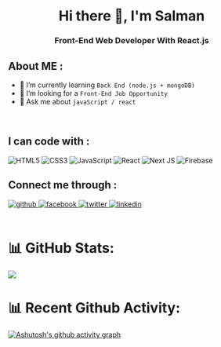 <h1 align="center">Hi there 👋, I'm Salman</h1>
<h3 align="center">Front-End Web Developer With React.js</h3>

## **About ME :**

- 🌱 I’m currently learning `Back End (node.js + mongoDB)`
- 🤔 I’m looking for a `Front-End Job Opportunity`
- 💬 Ask me about `javaScript / react`

<br />

## I can code with :

![HTML5](https://img.shields.io/badge/html5-%23E34F26.svg?style=for-the-badge&logo=html5&logoColor=white)
![CSS3](https://img.shields.io/badge/css3-%231572B6.svg?style=for-the-badge&logo=css3&logoColor=white)
![JavaScript](https://img.shields.io/badge/javascript-%23323330.svg?style=for-the-badge&logo=javascript&logoColor=%23F7DF1E)
![React](https://img.shields.io/badge/react-%2320232a.svg?style=for-the-badge&logo=react&logoColor=%2361DAFB)
![Next JS](https://img.shields.io/badge/Next-black?style=for-the-badge&logo=next.js&logoColor=white)
![Firebase](https://img.shields.io/badge/firebase-%23039BE5.svg?style=for-the-badge&logo=firebase)
<br />

## Connect me through :

<div align="left">
    <a href="https://github.com/shSalman009" target="_blank">
        <img
        src=https://img.shields.io/badge/github-%2324292e.svg?&style=for-the-badge&logo=github&logoColor=white
        alt=github style="margin-bottom: 5px;" />
    </a>
    <a
        href="https://www.facebook.com/profile.php?id=100077283967573"
        target="_blank"
    >
        <img
        src=https://img.shields.io/badge/facebook-%232E87FB.svg?&style=for-the-badge&logo=facebook&logoColor=white
        alt=facebook style="margin-bottom: 5px;" />
    </a>
        <a
        href="https://twitter.com/SalmanA40538364"
        target="_blank"
    >
        <img
        src=https://img.shields.io/badge/twitter-%2300acee.svg?&style=for-the-badge&logo=twitter&logoColor=white
        alt=twitter style="margin-bottom: 5px;" />
    </a>
        <a
        href="https://www.linkedin.com/in/salman-ahmed-77682823b/"
        target="_blank"
    >
        <img
        src=https://img.shields.io/badge/linkedin-%231E77B5.svg?&style=for-the-badge&logo=linkedin&logoColor=white
        alt=linkedin style="margin-bottom: 5px;" />
    </a>
</div>

<br />

# 📊 GitHub Stats:

<!-- ![](https://github-readme-stats.vercel.app/api?username=shSalman009&theme=nightowl&hide_border=false&include_all_commits=true&count_private=true)<br/> -->

![](https://github-readme-streak-stats.herokuapp.com/?user=shSalman009&theme=nightowl&hide_border=false)<br/>

# 📊 Recent Github Activity:

[![Ashutosh's github activity graph](https://activity-graph.herokuapp.com/graph?username=shSalman009&theme=react-dark)](https://github.com/ashutosh00710/github-readme-activity-graph)

